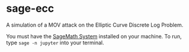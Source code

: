 # sage-ecc

A simulation of a MOV attack on the Elliptic Curve Discrete Log Problem.

You must have the [SageMath System](https://www.sagemath.org/) installed on your machine. To run, type
    `sage -n jupyter`
into your terminal.
